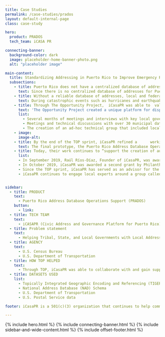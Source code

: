 ```yaml
---
title: Case Studies
permalink: /case-studies/prados
layout: default-internal-page
class: case-study

hero:
  product: PRADOS
  tech_team: iCASA PR

connecting-banner:
  background-color: dark
  image: placeholder-home-banner-photo.png
  alt: "placeholder image"

main-content:
  title: Standardizing Addressing in Puerto Rico to Improve Emergency Response
  subsections:
    - title: Puerto Rico does not have a centralized database of addresses with geospatial coordinates for its 78 legally independent municipios.
      text: Since there is no centralized database of addresses for Puerto Rico and most municipios do not have address data that follow federal standards, there are significant inconsistencies between federal, state and local datasets. To complicate the issue, addresses in Puerto Rico have unique characteristics that require special handling, and over half of the population of Puerto Rico rely on rural or post office box addresses that cannot be geolocated.
    - title: Without a reliable database of addresses, local and federal leaders are unable to effectively manage catastrophic events.
      text: During catastrophic events such as hurricanes and earthquakes, residences and businesses cannot be located using traditional means of address navigation since structures, street signs, and landmarks no longer exist. Without addresses that can be geolocated, emergency respondents aren’t able to locate households affected by disasters or effectively respond to calls for help. An easily accessible database of reliable, accurate, and uniform address point data can meet the immediate needs of emergency responders and communities in crisis.
    - title: Through The Opportunity Project,  iCasaPR was able to  validate an approach for collecting and standardizing addresses in Puerto Rico through collaborative engagements with key stakeholders and local leaders.
      text: 'The Opportunity Project created a unique platform for disparate groups of people to collaborate on a singular challenge. The collaborative spirit of the TOP user engagement workshop in Puerto Rico inspired iCasaPR to collaborate with key stakeholders and gain valuable insights to ensure that their approach could meet existing needs. These efforts included:'
      list:
        - Several months of meetings and interviews with key local government stakeholders and agencies around issues of addressing infrastructure
        - Meetings and technical discussions with over 30 municipal data stewards to understand the issues around maintaining quality address data and producing authoritative datasets
        - The creation of an ad-hoc technical group that included local subject matter experts of geospatial applications as well as representatives from the local mailing and distribution industry
    - image:
      image-alt:
    - title: By the end of the TOP sprint, iCasaPR refined a      working prototype for municipal data stewards to “translate” local addressing practices to federally compliant addresses.
      text: The final prototype, the Puerto Rico Address Database Operations Support (PRADOS), is an address governance platform to assist local authorities in Puerto Rico in standardizing addresses. The product works by providing cloud-based access to local and federal datasets without the need to install complex GIS products. PRADOS allows data stewards to overcome the cultural differences between Puerto Rico local addressing practices and the systems currently operating in the federal government.
    - title: Today, their work continues to “support the creation of authoritative address datasets for Puerto Rico that preserve [its] cultural heritage and comply with Federal Standards” and is funded by two grants.
      list:
      - In September 2019, Raúl Ríos-Díaz, Founder of iCasaPR, was awarded a Research Grant from the Advanced Research Grants Program (ARG) to continue the development of PRADOS. This grant is sponsored by the Puerto Rico Science, Technology & Research Trust.
      - In October 2019, iCasaPR was awarded a second grant by Philanthropy Puerto Rico, to launch the Puerto Rico Civic Address Vulnerability Evaluation (PRCAVE) Project. PRCAVE will be the first systematic study of the addressing infrastructure problems in Puerto Rico and its effect on disadvantaged communities.
      - Since the TOP sprint, iCasaPR has served as an advisor for the Puerto Rico Addressing Working Group (PRAWG) that includes FEMA, EPA, NASA, the U.S. Census Bureau
      - iCasaPR continues to engage local experts around a group called the Puerto Rico Civic Address Standards Implementation Technical Advisory (PRCasita) task force to improve the addressing infrastructure of Puerto Rico.


sidebar:
  - title: PRODUCT
    text:
      - Puerto Rico Address Database Operations Support (PRADOS)
    button:
      - link:
  - title: TECH TEAM
    text:
      - iCASAPR (Civic Address and Governance Platform for Puerto Rico)
  - title: Problem statement
    text:
      - Helping Tribal, State, and Local Governments with Local Address Data Collection
  - title: AGENCY
    text:
      - U.S. Census Bureau
      - U.S. Department of Transportation
  - title: HOW TOP HELPED
    text:
      - Through TOP, iCasaPR was able to collaborate with and gain support from key federal, local stakeholders, and non-profit sectors in Puerto Rico to ensure their solution would be viable in the long term.
  - title: DATASETS USED
    list:
      - Topically Integrated Geographic Encoding and Referencing (TIGER) Files, U.S. Census Bureau
      - National Address Database (NAD) Schema
      - U.S. Department of Transportation
      - U.S. Postal Service data

footer: iCasaPR is a 501(c)(3) organization that continues to help communities overcome the problem of “data invisibility” through the evaluation and improvement of their civic addresses. Their goal is to deploy their toolkit to municipios around the island, with the ultimate goal of reaching all of the 78 municipios. The ultimate goal of iCasaPR is to create authoritative address datasets at the municipio level that can be collected in a centralized address repository to support the reconstruction process, improve emergency response, and foster a more resilient future for Puerto Rico.

---
```


{% include hero.html %}
{% include connecting-banner.html %}
{% include sidebar-and-wide-content.html %}
{% include offset-footer.html %}

